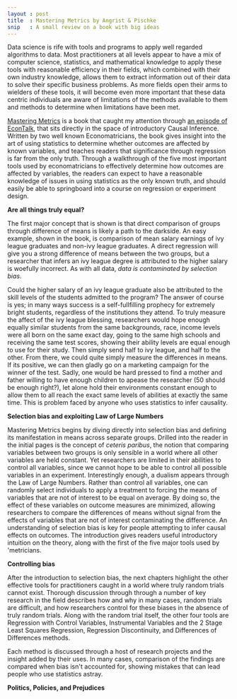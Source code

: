 ```yaml
---
layout : post
title  : Mastering Metrics by Angrist & Pischke
snip   : A small review on a book with big ideas
---
```


Data science is rife with tools and programs to apply well regarded algorithms to data.
Most practitioners at all levels appear to have a mix of computer science, statistics,
and mathematical knowledge to apply these tools with reasonable efficiency in their fields, 
which combined with their own industry knowledge, allows them to extract information out of their
data to solve their specific business problems. As more fields open their arms to wielders of
these tools, it will become even more important that these data centric individuals are aware of
limitations of the methods available to them and methods to determine when limitations
have been met.

[Mastering Metrics](http://www.amazon.com/Mastering-Metrics-Path-Cause-Effect/dp/0691152845) is a book
that caught my attention through [an episode of EconTalk](http://www.econtalk.org/archives/2014/12/joshua_angrist.html),
that sits directly in the space of introductory Causal Inference. Written by two well known Economatricians,
the book gives insight into the art of using statistics to determine whether outcomes are affected by known
variables, and teaches readers that significance through regression is far from the only truth. Through
a walkthrough of the five most important tools used by economatricians to effectively determine how outcomes
are affected by variables, the readers can expect to have a reasonable knowledge of issues in using statistics
as the only known truth, and should easily be able to springboard into a course on regression or experiment design.

**Are all things truly equal?**

The first major concept that is shown is that direct comparison of groups through difference of means is
likely a path to the darkside. An easy example, shown in the book, is comparison of mean salary earnings of ivy
league graduates and non-ivy league graduates. A direct regression will give you a strong difference of means
between the two groups, but a researcher that infers an ivy league degree is attributed to the higher salary
is woefully incorrect. As with all data, *data is contaminated by selection bias*.

Could the higher salary of an ivy league graduate also be attributed to the skill levels of the students admitted
to the program? The answer of course is yes; in many ways success is a self-fullfilling prophecy for extremely bright
students, regardless of the institutions they attend. To truly measure the affect of the ivy league blessing, researchers
would hope enough equally similar students from the same backgrounds, race, income levels were all born on the same
exact day, going to the same high schools and receiving the same test scores, showing their ability levels are equal enough
to use for their study. Then simply send half to ivy league, and half to the other. From there, we could quite simply measure
the differences in means. If its positive, we can then gladly go on a marketing campaign for the winner of the test.
Sadly, one would be hard pressed to find a mother and father willing to have enough children to apease the researcher 
(50 should be enough right?), let alone hold their environments constant enough to allow them to all reach the exact 
same levels of abilities at exactly the same time. This is problem faced by anyone who uses statistics to infer causality.

**Selection bias and exploiting Law of Large Numbers**

Mastering Metrics begins by diving directly into selection bias and defining its manifestation in means across separate
groups. Drilled into the reader in the initial pages is the concept of *ceteris paribus*, the notion that comparing variables
between two groups is only sensible in a world where all other variables are held constant. Yet researchers are limited in
their abilities to control all variables, since we cannot hope to be able to control all possible variables in an experiment.
Interestingly enough, a dualism appears through the Law of Large Numbers. Rather than control all variables, one can randomly
select individuals to apply a treatment to forcing the means of variables that are not of interest to be equal on average.
By doing so, the effect of these variables on outcome measures are minimized, allowing researchers to compare the differences
of means without signal from the effects of variables that are not of interest contaminating the difference. An understanding
of selection bias is key for people attempting to infer causal effects on outcomes. The introduction gives readers useful
introductory intuition on the theory, along with the first of the five major tools used by 'metricians.

**Controlling bias**

After the introduction to selection bias, the next chapters highlight the other effective tools for practitioners caught in a 
world where truly random trials cannot exist. Thorough discussion through through a number of key research in the field describes
how and why in many cases, random trials are difficult, and how researchers control for these biases in the absence of truly
random trials. Along with the random trial itself, the other four tools are Regression with Control Variables, Instrumental
Variables and the 2 Stage Least Squares Regression, Regression Discontinuity, and Differences of Differences methods. 

Each method is discussed through a host of research projects and the insight added by their uses. In many cases, comparison
of the findings are compared when bias isn't accounted for, showing mistakes that can lead people who use statistics astray.

**Politics, Policies, and Prejudices**